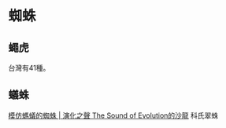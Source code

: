 # 蜘蛛

## 蠅虎

台灣有41種。

## 蟻蛛

[模仿螞蟻的蜘蛛 | 演化之聲 The Sound of Evolution的沙龍](https://vocus.cc/article/665881fafd897800012239ed) 科氏翠蛛
